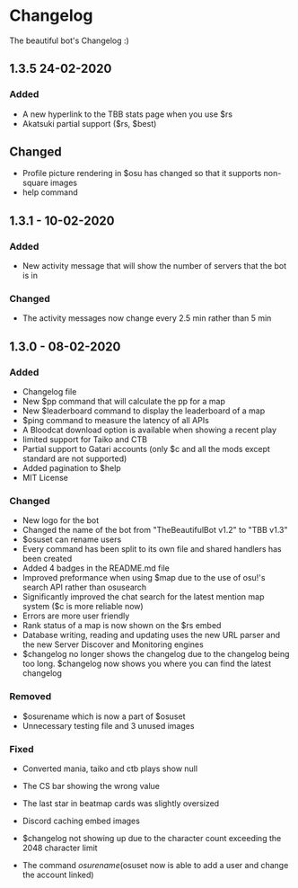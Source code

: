 # Changelog

The beautiful bot's Changelog :)

## 1.3.5 24-02-2020

### Added
 - A new hyperlink to the TBB stats page when you use $rs
 - Akatsuki partial support ($rs, $best)

## Changed
 - Profile picture rendering in $osu has changed so that it supports non-square images
 - help command

## 1.3.1 - 10-02-2020

### Added
- New activity message that will show the number of servers that the bot is in


### Changed
- The activity messages now change every 2.5 min rather than 5 min


## 1.3.0 - 08-02-2020

### Added

- Changelog file
- New $pp command that will calculate the pp for a map
- New $leaderboard command to display the leaderboard of a map
- $ping command to measure the latency of all APIs
- A Bloodcat download option is available when showing a recent play
- Iimited support for Taiko and CTB
- Partial support to Gatari accounts (only $c and all the mods except standard are not supported)
- Added pagination to $help
- MIT License

### Changed

- New logo for the bot
- Changed the name of the bot from "TheBeautifulBot v1.2" to "TBB v1.3"
- $osuset can rename users
- Every command has been split to its own file and shared handlers has been created
- Added 4 badges in the README.md file
- Improved preformance when using $map due to the use of osu!'s search API rather than osusearch
- Significantly improved the chat search for the latest mention map system ($c is more reliable now)
- Errors are more user friendly
- Rank status of a map is now shown on the $rs embed
- Database writing, reading and updating uses the new URL parser and the new Server Discover and Monitoring engines
- $changelog no longer shows the changelog due to the changelog being too long. $changelog now shows you where you can find the latest changelog

### Removed

- $osurename which is now a part of $osuset
- Unnecessary testing file and 3 unused images

### Fixed
- Converted mania, taiko and ctb plays show null
- The CS bar showing the wrong value
- The last star in beatmap cards was slightly oversized
- Discord caching embed images
- $changelog not showing up due to the character count exceeding the 2048 character limit

- The command $osurename ($osuset now is able to add a user and change the account linked)